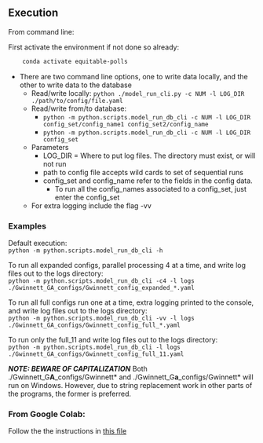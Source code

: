 ## Execution

From command line:

First activate the environment if not done so already:
```bash
    conda activate equitable-polls
```

* There are two command line options, one to write data locally, and the other to write data to the database
    * Read/write locally: `python ./model_run_cli.py -c NUM -l LOG_DIR ./path/to/config/file.yaml`
    * Read/write from/to database:
        * `python -m python.scripts.model_run_db_cli -c NUM -l LOG_DIR config_set/config_name1 config_set2/config_name`
        * `python -m python.scripts.model_run_db_cli -c NUM -l LOG_DIR config_set`
    * Parameters
        * LOG_DIR = Where to put log files. The directory must exist, or will not run
        * path to config file accepts wild cards to set of sequential runs
        * config_set and config_name refer to the fields in the config data.
            * To run all the config_names associated to a config_set, just enter the config_set
    * For extra logging include the flag -vv



### Examples

Default execution:\
```python -m python.scripts.model_run_db_cli -h```

To run all expanded configs, parallel processing 4 at a time, and write log files out to the logs directory:\
```python -m python.scripts.model_run_db_cli -c4 -l logs ./Gwinnett_GA_configs/Gwinnett_config_expanded_*.yaml```

To run all full configs run one at a time, extra logging printed to the console, and write log files out to the logs directory:\
```python -m python.scripts.model_run_db_cli -vv -l logs ./Gwinnett_GA_configs/Gwinnett_config_full_*.yaml```

To run only the full_11 and write log files out to the logs directory:\
```python -m python.scripts.model_run_db_cli -l logs ./Gwinnett_GA_configs/Gwinnett_config_full_11.yaml```


***NOTE: BEWARE OF CAPITALIZATION***  Both ./Gwinnett_G**A**_configs/Gwinnett* and ./Gwinnett_G**a**_configs/Gwinnett* will run on Windows. However, due to string replacement work in other parts of the programs, the former is preferred.


### From Google Colab:
Follow the the instructions in [this file](/Colab_runs/colab_Gwinnett_expanded_multi_11_12_13_14_15.ipynb)
